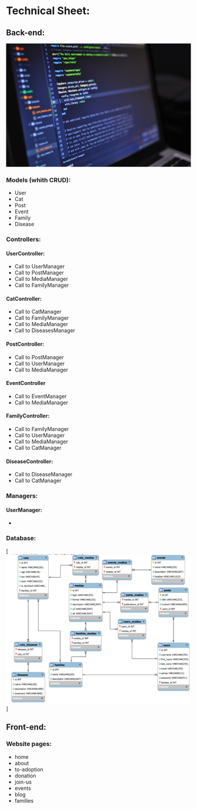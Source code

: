 # Technical Sheet:

## Back-end:

[![A computer screen with code scrolling](/assets/medias/images/coding.jpg "Photo by Luis Gomes")](https://www.pexels.com/fr-fr/photo/ordinateur-portable-noir-et-gris-546819/)

### Models (whith CRUD):

- User
- Cat
- Post
- Event
- Family
- Disease

### Controllers:

<!-- #### PageController: 

- Call to PostManager
- Call to FamilyManager
- Call to CatManager
- Call to EventManager -->

#### UserController: 

- Call to UserManager
- Call to PostManager
- Call to MediaManager
- Call to FamilyManager

#### CatController: 

- Call to CatManager
- Call to FamilyManager
- Call to MediaManager
- Call to DiseasesManager

#### PostController:

- Call to PostManager
- Call to UserManager
- Call to MediaManager

#### EventController 

- Call to EventManager
- Call to MediaManager

#### FamilyController:

- Call to FamilyManager
- Call to UserManager
- Call to MediaManager
- Call to CatManager

#### DiseaseController:

- Call to DiseaseManager
- Call to CatManager

### Managers:

#### UserManager:

- 

### Database:

[![Database conception](/assets/medias/images/database-conception.png "Made with MySQL Workbench")]

## Front-end:

### Website pages:

- home
- about
- to-adoption
- donation
- join-us
- events
- blog
- families